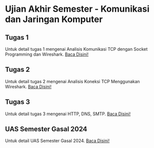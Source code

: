 # Ujian Akhir Semester - Komunikasi dan Jaringan Komputer

## Tugas 1
Untuk detail tugas 1 mengenai Analisis Komunikasi TCP dengan Socket Programming dan Wireshark. [Baca Disini!](./Tugas1/README.md)

## Tugas 2
Untuk detail tugas 2 mengenai Analisis Koneksi TCP Menggunakan Wireshark. [Baca Disini!](./Tugas2/README.md)

## Tugas 3
Untuk detail tugas 3 mengenai HTTP, DNS, SMTP. [Baca Disini!](./Tugas3/README.md)

## UAS Semester Gasal 2024
Untuk detail UAS Semester Gasal 2024. [Baca Disini!](./UAS_Ahmad%20Harun_1224800014/README.md)